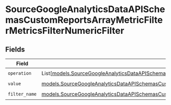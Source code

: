 # SourceGoogleAnalyticsDataAPISchemasCustomReportsArrayMetricFilterMetricsFilterNumericFilter


## Fields

| Field                                                                                                                                                                                                                                        | Type                                                                                                                                                                                                                                         | Required                                                                                                                                                                                                                                     | Description                                                                                                                                                                                                                                  |
| -------------------------------------------------------------------------------------------------------------------------------------------------------------------------------------------------------------------------------------------- | -------------------------------------------------------------------------------------------------------------------------------------------------------------------------------------------------------------------------------------------- | -------------------------------------------------------------------------------------------------------------------------------------------------------------------------------------------------------------------------------------------- | -------------------------------------------------------------------------------------------------------------------------------------------------------------------------------------------------------------------------------------------- |
| `operation`                                                                                                                                                                                                                                  | List[[models.SourceGoogleAnalyticsDataAPISchemasCustomReportsArrayMetricFilterMetricsFilter2ExpressionsValidEnums](../models/sourcegoogleanalyticsdataapischemascustomreportsarraymetricfiltermetricsfilter2expressionsvalidenums.md)]       | :heavy_check_mark:                                                                                                                                                                                                                           | N/A                                                                                                                                                                                                                                          |
| `value`                                                                                                                                                                                                                                      | [models.SourceGoogleAnalyticsDataAPISchemasCustomReportsArrayMetricFilterMetricsFilterValue](../models/sourcegoogleanalyticsdataapischemascustomreportsarraymetricfiltermetricsfiltervalue.md)                                               | :heavy_check_mark:                                                                                                                                                                                                                           | N/A                                                                                                                                                                                                                                          |
| `filter_name`                                                                                                                                                                                                                                | [models.SourceGoogleAnalyticsDataAPISchemasCustomReportsArrayMetricFilterMetricsFilter2ExpressionsFilterFilterName](../models/sourcegoogleanalyticsdataapischemascustomreportsarraymetricfiltermetricsfilter2expressionsfilterfiltername.md) | :heavy_check_mark:                                                                                                                                                                                                                           | N/A                                                                                                                                                                                                                                          |